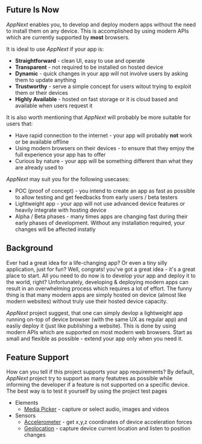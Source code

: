 ## Future Is Now

*AppNext* enables you, to develop and deploy modern apps without the need to install them on any device. This is accomplished by using modern APIs which are currently supported by **most** browsers.

It is ideal to use *AppNext* if your app is:

* **Straightforward** - clean UI, easy to use and operate 
* **Transparent** - not required to be installed on hosted device
* **Dynamic** - quick changes in your app will not involve users by asking them to update anything
* **Trustworthy** - serve a simple concept for users witout trying to exploit them or their devices
* **Highly Available** - hosted on fast storage or it is cloud based and available when users request it

It is also worth mentioning that *AppNext* will probably be more suitable for users that:

* Have rapid connection to the internet - your app will probably **not** work or be available offline
* Using modern browsers on their devices - to ensure that they emjoy the full experience your app has to offer
* Curious by nature - your app will be something different than what they are already used to

*AppNext* may suit you for the following usecases:

* POC (proof of concept) - you intend to create an app as fast as possible to allow testing and get feedbacks from early users / beta testers
* Lightweight app - your app will not use advanced device features or heavily integrate with hosting device
* Alpha / Beta phases - many times apps are changing fast during their early phases of development. Without any installation required, your changes will be affected instatly

## Background

Ever had a great idea for a life-changing app? Or even a tiny silly application, just for fun? Well, congrats! you've got a great idea - it's a great place to start. All you need to do now is to develop your app and deploy it to the world, right? Unfortunately, developing & deploying modern apps can result in an overwhelming process which requires a lot of effort. The funny thing is that many modern apps are simply hosted on device (almost like modern websites) without truly use their hosted device capacity.

*AppNext* project suggest, that one can simply devlop a lightweight app running on-top of device browser (with the same UX as regular app) and easliy deploy it (just like publishing a website). This is done by using modern APIs which are supported on most modern web browsers. Start as small and flexible as possible - extend your app only when you need it. 

## Feature Support

How can you tell if this project supports your app requirements? By default, *AppNext* project try to support as many featutres as possible while informing the developer if a feature is not supported on a specific device. The best way is to test it yourself by using the project test pages
* Elements
    * [Media Picker](https://github.com/appnextdev/app-next-core/blob/0.1.0/test/media-picker.html) - capture or select audio, images and videos
* Sensors
    * [Accelerometer](https://github.com/appnextdev/app-next-core/blob/0.1.0/test/accelerometer.html) - get x,y,z coordinates of device acceleration forces
    * [Geolocation](https://github.com/appnextdev/app-next-core/blob/0.1.0/test/geolocation.html) - capture device current location and listen to position changes


